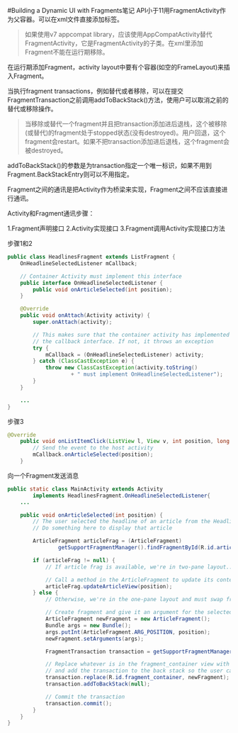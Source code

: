 ﻿#Building a Dynamic UI with Fragments笔记
API小于11用FragmentActivity作为父容器。可以在xml文件直接添加<fragment/>标签。

>如果使用v7 appcompat library，应该使用AppCompatActivity替代FragmentActivity，它是FragmentActivity的子类。在xml里添加Fragment不能在运行期移除。

在运行期添加Fragment，activity layout中要有个容器(如空的FrameLayout)来插入Fragment。

当执行fragment transactions，例如替代或者移除，可以在提交FragmentTransaction之前调用addToBackStack()方法，使用户可以取消之前的替代或移除操作。

>当移除或替代一个fragment并且把transaction添加进后退栈，这个被移除(或替代)的fragment处于stopped状态(没有destroyed)。用户回退，这个fragment会restart。如果不把transaction添加进后退栈，这个fragment会被destroyed。

addToBackStack()的参数是为transaction指定一个唯一标识，如果不用到Fragment.BackStackEntry则可以不用指定。

Fragment之间的通讯是把Activity作为桥梁来实现，Fragment之间不应该直接进行通讯。

Activity和Fragment通讯步骤：

1.Fragment声明接口
2.Activity实现接口
3.Fragment调用Activity实现接口方法

步骤1和2

```java
public class HeadlinesFragment extends ListFragment {
    OnHeadlineSelectedListener mCallback;

    // Container Activity must implement this interface
    public interface OnHeadlineSelectedListener {
        public void onArticleSelected(int position);
    }

    @Override
    public void onAttach(Activity activity) {
        super.onAttach(activity);

        // This makes sure that the container activity has implemented
        // the callback interface. If not, it throws an exception
        try {
            mCallback = (OnHeadlineSelectedListener) activity;
        } catch (ClassCastException e) {
            throw new ClassCastException(activity.toString()
                    + " must implement OnHeadlineSelectedListener");
        }
    }

    ...
}
```

步骤3

```java
@Override
    public void onListItemClick(ListView l, View v, int position, long id) {
        // Send the event to the host activity
        mCallback.onArticleSelected(position);
    }
```

向一个Fragment发送消息

```java
public static class MainActivity extends Activity
        implements HeadlinesFragment.OnHeadlineSelectedListener{
    ...

    public void onArticleSelected(int position) {
        // The user selected the headline of an article from the HeadlinesFragment
        // Do something here to display that article

        ArticleFragment articleFrag = (ArticleFragment)
                getSupportFragmentManager().findFragmentById(R.id.article_fragment);

        if (articleFrag != null) {
            // If article frag is available, we're in two-pane layout...

            // Call a method in the ArticleFragment to update its content
            articleFrag.updateArticleView(position);
        } else {
            // Otherwise, we're in the one-pane layout and must swap frags...

            // Create fragment and give it an argument for the selected article
            ArticleFragment newFragment = new ArticleFragment();
            Bundle args = new Bundle();
            args.putInt(ArticleFragment.ARG_POSITION, position);
            newFragment.setArguments(args);

            FragmentTransaction transaction = getSupportFragmentManager().beginTransaction();

            // Replace whatever is in the fragment_container view with this fragment,
            // and add the transaction to the back stack so the user can navigate back
            transaction.replace(R.id.fragment_container, newFragment);
            transaction.addToBackStack(null);

            // Commit the transaction
            transaction.commit();
        }
    }
}
```








